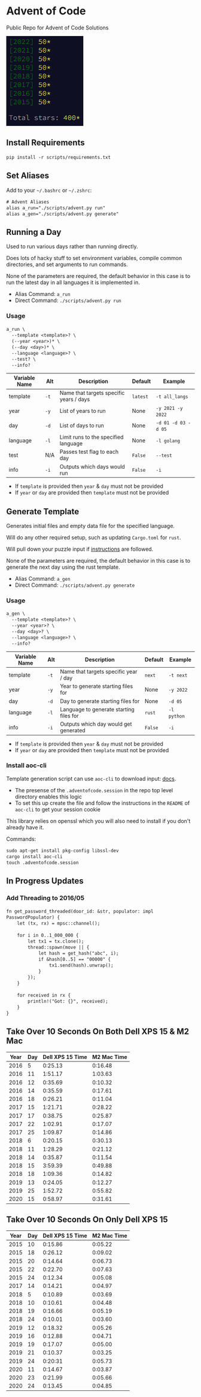 # Advent of Code

Public Repo for Advent of Code Solutions

![Years Completed](advent-completed.png)

## Install Requirements

```
pip install -r scripts/requirements.txt
```

## Set Aliases

Add to your `~/.bashrc` or `~/.zshrc`:

```
# Advent Aliases
alias a_run="./scripts/advent.py run"
alias a_gen="./scripts/advent.py generate"
```

## Running a Day

Used to run various days rather than running directly.

Does lots of hacky stuff to set environment variables, compile common directories,
and set arguments to run commands.

None of the parameters are required, the default behavior in this case is to run the
latest day in all languages it is implemented in.

* Alias Command: `a_run`
* Direct Command: `./scripts/advent.py run`

### Usage

```
a_run \
  --template <template>? \
  (--year <year>)* \
  (--day <day>)* \
  --language <language>? \
  --test? \
  --info?
```

| Variable Name | Alt  | Description                             | Default  | Example             |
| ------------- | ---- | --------------------------------------- | -------- | ------------------- |
| template      | `-t` | Name that targets specific years / days | `latest` | `-t all_langs`      |
| year          | `-y` | List of years to run                    | None     | `-y 2021 -y 2022`   |
| day           | `-d` | List of days to run                     | None     | `-d 01 -d 03 -d 05` |
| language      | `-l` | Limit runs to the specified language    | None     | `-l golang`         |
| test          | N/A  | Passes test flag to each day            | `False`  | `--test`            |
| info          | `-i` | Outputs which days would run            | `False`  | `-i`                |

* If `template` is provided then `year` & `day` must not be provided
* If  `year` or `day` are provided then `template` must not be provided

## Generate Template

Generates initial files and empty data file for the specified language.

Will do any other required setup, such as updating `Cargo.toml` for `rust`.

Will pull down your puzzle input if [instructions](##install-aoc-cli) are followed.

None of the parameters are required, the default behavior in this case is to generate the
next day using the rust template.

* Alias Command: `a_gen`
* Direct Command: `./scripts/advent.py generate`

### Usage

```
a_gen \
  --template <template>? \
  --year <year>? \
  --day <day>? \
  --language <language>? \
  --info?
```

| Variable Name | Alt  | Description                              | Default | Example     |
| ------------- | ---- | ---------------------------------------- | ------- | ----------- |
| template      | `-t` | Name that targets specific year / day    | `next`  | `-t next`   |
| year          | `-y` | Year to generate starting files for      | None    | `-y 2022`   |
| day           | `-d` | Day to generate starting files for       | None    | `-d 05`     |
| language      | `-l` | Language to generate starting files for  | `rust`  | `-l python` |
| info          | `-i` | Outputs which day would get generated    | `False` | `-i`        |

* If `template` is provided then `year` & `day` must not be provided
* If  `year` or `day` are provided then `template` must not be provided

### Install aoc-cli

Template generation script can use `aoc-cli` to download input: [docs](https://github.com/scarvalhojr/aoc-cli).

* The presense of the `.adventofcode.session` in the repo top level directory enables this logic
* To set this up create the file and follow the instructions in the `README` of `aoc-cli` to get your session cookie

This library relies on openssl which you will also need to install if you don't already have it.

Commands:

```
sudo apt-get install pkg-config libssl-dev
cargo install aoc-cli
touch .adventofcode.session
```

## In Progress Updates

### Add Threading to 2016/05

```
fn get_password_threaded(door_id: &str, populator: impl PasswordPopulator) {
    let (tx, rx) = mpsc::channel();

    for i in 0..1_000_000 {
        let tx1 = tx.clone();
        thread::spawn(move || {
            let hash = get_hash("abc", i);
            if &hash[0..5] == "00000" {
                tx1.send(hash).unwrap();
            }
        });
    }

    for received in rx {
        println!("Got: {}", received);
    }
}
```

## Take Over 10 Seconds On Both Dell XPS 15 & M2 Mac

| Year | Day  | Dell XPS 15 Time | M2 Mac Time |
| ---- | ---- | ---------------- | ----------- |
| 2016 | 5    | 0:25.13          | 0:16.48     |
| 2016 | 11   | 1:51.17          | 1:03.63     |
| 2016 | 12   | 0:35.69          | 0:10.32     |
| 2016 | 14   | 0:35.59          | 0:17.61     |
| 2016 | 18   | 0:26.21          | 0:11.04     |
| 2017 | 15   | 1:21.71          | 0:28.22     |
| 2017 | 17   | 0:38.75          | 0:25.87     |
| 2017 | 22   | 1:02.91          | 0:17.07     |
| 2017 | 25   | 1:09.87          | 0:14.86     |
| 2018 | 6    | 0:20.15          | 0:30.13     |
| 2018 | 11   | 1:28.29          | 0:21.12     |
| 2018 | 14   | 0:35.87          | 0:11.54     |
| 2018 | 15   | 3:59.39          | 0:49.88     |
| 2018 | 18   | 1:09.36          | 0:14.82     |
| 2019 | 13   | 0:24.05          | 0:12.27     |
| 2019 | 25   | 1:52.72          | 0:55.82     |
| 2020 | 15   | 0:58.97          | 0:31.61     |

## Take Over 10 Seconds On Only Dell XPS 15

| Year | Day  | Dell XPS 15 Time | M2 Mac Time |
| ---- | ---- | ---------------- | ----------- |
| 2015 | 10   | 0:15.86          | 0:05.22     |
| 2015 | 18   | 0:26.12          | 0:09.02     |
| 2015 | 20   | 0:14.64          | 0:06.73     |
| 2015 | 22   | 0:22.70          | 0:07.63     |
| 2015 | 24   | 0:12.34          | 0:05.08     |
| 2017 | 14   | 0:14.21          | 0:04.97     |
| 2018 | 5    | 0:10.89          | 0:03.69     |
| 2018 | 10   | 0:10.61          | 0:04.48     |
| 2018 | 19   | 0:16.66          | 0:05.19     |
| 2018 | 24   | 0:10.01          | 0:03.60     |
| 2019 | 12   | 0:18.32          | 0:05.26     |
| 2019 | 16   | 0:12.88          | 0:04.71     |
| 2019 | 19   | 0:17.07          | 0:05.00     |
| 2019 | 21   | 0:10.37          | 0:03.25     |
| 2019 | 24   | 0:20:31          | 0:05.73     |
| 2020 | 11   | 0:14.67          | 0:03.87     |
| 2020 | 23   | 0:21.99          | 0:05.66     |
| 2020 | 24   | 0:13.45          | 0:04.85     |
